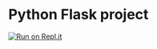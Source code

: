 # Python Flask project

[![Run on Repl.it](https://repl.it/badge/github/sampoder/whats-their-mood)](https://repl.it/github/sampoder/whats-their-mood)
